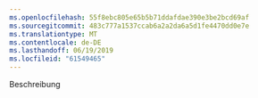 ```yaml
---
ms.openlocfilehash: 55f8ebc805e65b5b71ddafdae390e3be2bcd69af
ms.sourcegitcommit: 483c777a1537ccab6a2a2da6a5d1fe4470dd0e7e
ms.translationtype: MT
ms.contentlocale: de-DE
ms.lasthandoff: 06/19/2019
ms.locfileid: "61549465"
---
```

Beschreibung